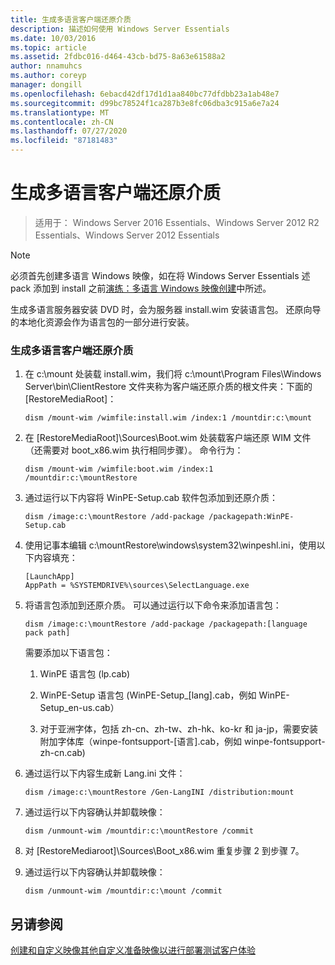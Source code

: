 ```yaml
---
title: 生成多语言客户端还原介质
description: 描述如何使用 Windows Server Essentials
ms.date: 10/03/2016
ms.topic: article
ms.assetid: 2fdbc016-d464-43cb-bd75-8a63e61588a2
author: nnamuhcs
ms.author: coreyp
manager: dongill
ms.openlocfilehash: 6ebacd42df17d1d1aa840bc77dfdbb23a1ab48e7
ms.sourcegitcommit: d99bc78524f1ca287b3e8fc06dba3c915a6e7a24
ms.translationtype: MT
ms.contentlocale: zh-CN
ms.lasthandoff: 07/27/2020
ms.locfileid: "87181483"
---
```

# <a name="build-multi-language-client-restore-media"></a>生成多语言客户端还原介质

>适用于： Windows Server 2016 Essentials、Windows Server 2012 R2 Essentials、Windows Server 2012 Essentials

> [!NOTE]
>  必须首先创建多语言 Windows 映像，如在将 Windows Server Essentials 述 pack 添加到 install 之前[演练：多语言 Windows 映像创建](https://technet.microsoft.com/library/jj126995)中所述。

 生成多语言服务器安装 DVD 时，会为服务器 install.wim 安装语言包。 还原向导的本地化资源会作为语言包的一部分进行安装。

### <a name="to-build-a-multi-language-client-restore-media"></a>生成多语言客户端还原介质

1.  在 c:\mount 处装载 install.wim，我们将 c:\mount\Program Files\Windows Server\bin\ClientRestore 文件夹称为客户端还原介质的根文件夹：下面的 [RestoreMediaRoot]：

    ```
    dism /mount-wim /wimfile:install.wim /index:1 /mountdir:c:\mount
    ```

2.  在 [RestoreMediaRoot]\Sources\Boot.wim 处装载客户端还原 WIM 文件（还需要对 boot_x86.wim 执行相同步骤）。 命令行为：

    ```
    dism /mount-wim /wimfile:boot.wim /index:1 /mountdir:c:\mountRestore
    ```

3.  通过运行以下内容将 WinPE-Setup.cab 软件包添加到还原介质：

    ```
    dism /image:c:\mountRestore /add-package /packagepath:WinPE-Setup.cab
    ```

4.  使用记事本编辑 c:\mountRestore\windows\system32\winpeshl.ini，使用以下内容填充：

    ```
    [LaunchApp]
    AppPath = %SYSTEMDRIVE%\sources\SelectLanguage.exe
    ```

5.  将语言包添加到还原介质。 可以通过运行以下命令来添加语言包：

    ```
    dism /image:c:\mountRestore /add-package /packagepath:[language pack path]
    ```

     需要添加以下语言包：

    1.  WinPE 语言包 (lp.cab)

    2.  WinPE-Setup 语言包 (WinPE-Setup_[lang].cab，例如 WinPE-Setup_en-us.cab）

    3.  对于亚洲字体，包括 zh-cn、zh-tw、zh-hk、ko-kr 和 ja-jp，需要安装附加字体库（winpe-fontsupport-[语言].cab，例如 winpe-fontsupport-zh-cn.cab)

6.  通过运行以下内容生成新 Lang.ini 文件：

    ```
    dism /image:c:\mountRestore /Gen-LangINI /distribution:mount
    ```

7.  通过运行以下内容确认并卸载映像：

    ```
    dism /unmount-wim /mountdir:c:\mountRestore /commit
    ```

8.  对 [RestoreMediaroot]\Sources\Boot_x86.wim 重复步骤 2 到步骤 7。

9. 通过运行以下内容确认并卸载映像：

    ```
    dism /unmount-wim /mountdir:c:\mount /commit
    ```

## <a name="see-also"></a>另请参阅

 [创建和自定义映像](Creating-and-Customizing-the-Image.md)[其他自定义](Additional-Customizations.md)[准备映像以进行部署](Preparing-the-Image-for-Deployment.md)[测试客户体验](Testing-the-Customer-Experience.md)

